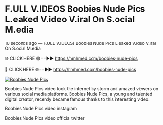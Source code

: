 # F.ULL V.IDEOS Boobies Nude Pics L.eaked V.ideo V.iral On S.ocial M.edia

10 seconds ago — F.ULL V.IDEOS] Boobies Nude Pics L.eaked V.ideo V.iral On S.ocial M.edia

🌐 CLICK HERE 🟢==►► https://hmhmed.com/boobies-nude-pics

🔴 CLICK HERE 🌐==►► https://hmhmed.com/boobies-nude-pics

[![Boobies Nude Pics](https://i.imgur.com/dJHk4Zq.gif)](https://hmhmed.com/boobies-nude-pics)

Boobies Nude Pics video took the internet by storm and amazed viewers on various social media platforms. Boobies Nude Pics, a young and talented digital creator, recently became famous thanks to this interesting video.

Boobies Nude Pics video instagram

Boobies Nude Pics video official twitter